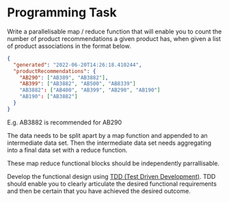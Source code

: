# Programming Task

Write a parallelisable map / reduce function that will enable you to count the number of product recommendations a given product has, when given a list of product associations in the format below.

```json
{
  "generated": "2022-06-20T14:26:18.410244",
  "productRecommendations": {
    "AB290": ["AB389", "AB3882"],
    "AB399": ["AB3882", "AB500", "AB8339"]
    "AB3882": ["AB400", "AB399", "AB290", "AB190"]
    "AB190": ["AB3882"]
  }
}
```
E.g. AB3882 is recommended for AB290

The data needs to be split apart by a map function and appended to an intermediate data set.
Then the intermediate data set needs aggregating into a final data set with a reduce function.

These map reduce functional blocks should be independently parrallisable.

Develop the functional design using [TDD (Test Driven Development)](https://testdriven.io/blog/modern-tdd/). TDD should enable you to clearly articulate the desired functional requirements and then be certain that you have achieved the desired outcome.


